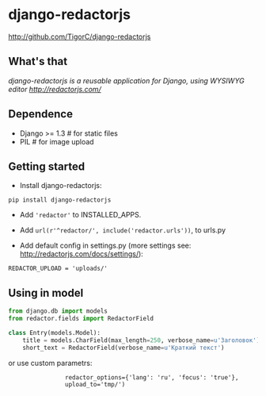 
django-redactorjs
===============
http://github.com/TigorC/django-redactorjs


What's that
-----------

*django-redactorjs is a reusable application for Django, using WYSIWYG editor http://redactorjs.com/*

Dependence
-----------

- Django >= 1.3 # for static files
- PIL # for image upload

Getting started
-----------

* Install django-redactorjs:

``pip install django-redactorjs
``

* Add `'redactor'` to INSTALLED_APPS.

* Add `url(r'^redactor/', include('redactor.urls'))`, to urls.py

* Add default config in settings.py (more settings see: <http://redactorjs.com/docs/settings/>):

```REDACTOR_OPTIONS = {'lang': 'ru'}
REDACTOR_UPLOAD = 'uploads/'
```

Using in model
-----------

```python
from django.db import models
from redactor.fields import RedactorField

class Entry(models.Model):
    title = models.CharField(max_length=250, verbose_name=u'Заголовок')
    short_text = RedactorField(verbose_name=u'Краткий текст')
```

or use custom parametrs:
```short_text = RedactorField(verbose_name=u'Краткий текст',
                redactor_options={'lang': 'ru', 'focus': 'true'},
                upload_to='tmp/')
```